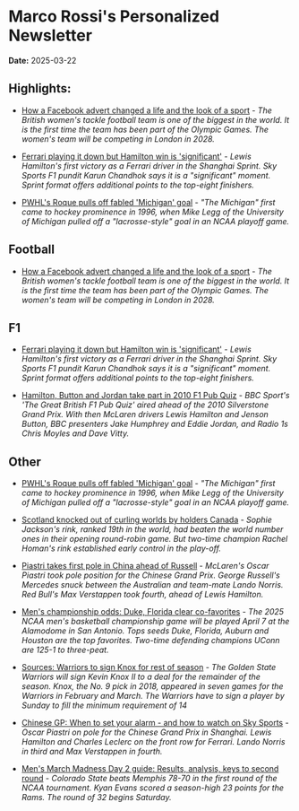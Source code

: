 # Marco Rossi's Personalized Newsletter  
**Date:** 2025-03-22

## Highlights:

- [How a Facebook advert changed a life and the look of a sport](https://www.bbc.com/sport/american-football/articles/c5yk93jkj4xo) - *The British women's tackle football team is one of the biggest in the world. It is the first time the team has been part of the Olympic Games. The women's team will be competing in London in 2028.*

- [Ferrari playing it down but Hamilton win is 'significant'](https://www.skysports.com/f1/news/12040/13333547/lewis-hamilton-first-ferrari-win-in-chinese-gp-sprint-significant-and-shows-why-he-was-signed-says-karun-chandhok) - *Lewis Hamilton's first victory as a Ferrari driver in the Shanghai Sprint. Sky Sports F1 pundit Karun Chandhok says it is a "significant" moment. Sprint format offers additional points to the top-eight finishers.*

- [PWHL's Roque pulls off fabled 'Michigan' goal](https://www.espn.com/espn/story/_/id/44360791/pwhl-abby-roque-pulls-fabled-michigan-goal) - *"The Michigan" first came to hockey prominence in 1996, when Mike Legg of the University of Michigan pulled off a "lacrosse-style" goal in an NCAA playoff game.*



## Football

- [How a Facebook advert changed a life and the look of a sport](https://www.bbc.com/sport/american-football/articles/c5yk93jkj4xo) - *The British women's tackle football team is one of the biggest in the world. It is the first time the team has been part of the Olympic Games. The women's team will be competing in London in 2028.*


## F1

- [Ferrari playing it down but Hamilton win is 'significant'](https://www.skysports.com/f1/news/12040/13333547/lewis-hamilton-first-ferrari-win-in-chinese-gp-sprint-significant-and-shows-why-he-was-signed-says-karun-chandhok) - *Lewis Hamilton's first victory as a Ferrari driver in the Shanghai Sprint. Sky Sports F1 pundit Karun Chandhok says it is a "significant" moment. Sprint format offers additional points to the top-eight finishers.*

- [Hamilton, Button and Jordan take part in 2010 F1 Pub Quiz](https://www.bbc.com/sport/formula1/videos/cp3y0gvy0q9o) - *BBC Sport's 'The Great British F1 Pub Quiz' aired ahead of the 2010 Silverstone Grand Prix. With then McLaren drivers Lewis Hamilton and Jenson Button, BBC presenters Jake Humphrey and Eddie Jordan, and Radio 1s Chris Moyles and Dave Vitty.*


## Other

- [PWHL's Roque pulls off fabled 'Michigan' goal](https://www.espn.com/espn/story/_/id/44360791/pwhl-abby-roque-pulls-fabled-michigan-goal) - *"The Michigan" first came to hockey prominence in 1996, when Mike Legg of the University of Michigan pulled off a "lacrosse-style" goal in an NCAA playoff game.*

- [Scotland knocked out of curling worlds by holders Canada](https://www.bbc.com/sport/articles/c1kj1g9djgno) - *Sophie Jackson's rink, ranked 19th in the world, had beaten the world number ones in their opening round-robin game. But two-time champion Rachel Homan's rink established early control in the play-off.*

- [Piastri takes first pole in China ahead of Russell](https://www.bbc.com/sport/formula1/articles/c625xk7j0p8o) - *McLaren's Oscar Piastri took pole position for the Chinese Grand Prix. George Russell's Mercedes snuck between the Australian and team-mate Lando Norris. Red Bull's Max Verstappen took fourth, ahead of Lewis Hamilton.*

- [Men's championship odds: Duke, Florida clear co-favorites](https://www.espn.com/espn/betting/story/_/id/42215337/ncaa-college-basketball-march-madness-mens-odds) - *The 2025 NCAA men's basketball championship game will be played April 7 at the Alamodome in San Antonio. Tops seeds Duke, Florida, Auburn and Houston are the top favorites. Two-time defending champions UConn are 125-1 to three-peat.*

- [Sources: Warriors to sign Knox for rest of season](https://www.espn.com/nba/story/_/id/44359535/sources-warriors-sign-kevin-knox-ii-rest-season) - *The Golden State Warriors will sign Kevin Knox II to a deal for the remainder of the season. Knox, the No. 9 pick in 2018, appeared in seven games for the Warriors in February and March. The Warriors have to sign a player by Sunday to fill the minimum requirement of 14*

- [Chinese GP: When to set your alarm - and how to watch on Sky Sports](https://www.skysports.com/f1/news/12040/13328393/chinese-gp-2025-dates-schedule-weather-uk-start-time-and-how-to-watch-or-stream-f1-race-in-shanghai-on-sky-sports) - *Oscar Piastri on pole for the Chinese Grand Prix in Shanghai. Lewis Hamilton and Charles Leclerc on the front row for Ferrari. Lando Norris in third and Max Verstappen in fourth.*

- [Men's March Madness Day 2 guide: Results, analysis, keys to second round](https://www.espn.com/mens-college-basketball/story/_/id/44337358/mens-march-madness-day-2-men-ncaa-tournamentlive-guide) - *Colorado State beats Memphis 78-70 in the first round of the NCAA tournament. Kyan Evans scored a season-high 23 points for the Rams. The round of 32 begins Saturday.*

